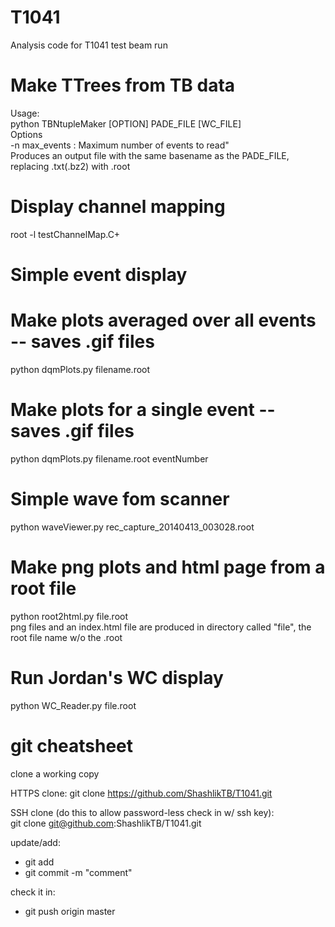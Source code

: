T1041
=====

Analysis code for T1041 test beam run

Make TTrees from TB data 
========================
Usage:  
python TBNtupleMaker [OPTION] PADE_FILE [WC_FILE]  
       Options  
       -n max_events  : Maximum number of events to read"  
Produces an output file with the same basename as the PADE_FILE, replacing .txt(.bz2) with .root

Display channel mapping  
======================  
root -l testChannelMap.C+


Simple event display  
====================  
# Make plots averaged over all events -- saves .gif files  
python dqmPlots.py filename.root  

# Make plots for a single event -- saves .gif files  
python dqmPlots.py filename.root eventNumber  

Simple wave fom scanner  
=======================  
python waveViewer.py rec_capture_20140413_003028.root



Make png plots and html page from a root file
=============================================
python root2html.py file.root  
  png files and an index.html file are produced in directory called "file", 
the root file name w/o the .root


Run Jordan's WC display  
=======================  
python WC_Reader.py file.root


git cheatsheet
==============

clone a working copy

HTTPS clone: git clone https://github.com/ShashlikTB/T1041.git

SSH clone (do this to allow password-less check in w/ ssh key):  
git clone git@github.com:ShashlikTB/T1041.git


update/add:
* git add <file>
* git commit -m "comment"

check it in:
* git push origin master


